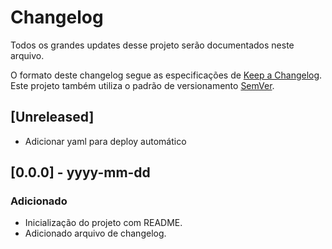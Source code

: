 # Changelog

Todos os grandes updates desse projeto serão documentados neste arquivo.

O formato deste changelog segue as especificações de [Keep a Changelog](https://keepachangelog.com/).
Este projeto também utiliza o padrão de versionamento [SemVer](https://semver.org/).

## [Unreleased]
- Adicionar yaml para deploy automático

## [0.0.0] - yyyy-mm-dd
### Adicionado
- Inicialização do projeto com README.
- Adicionado arquivo de changelog.

